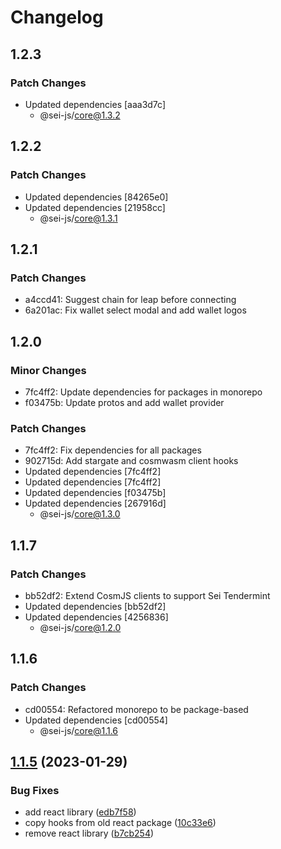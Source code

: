 # Changelog

## 1.2.3

### Patch Changes

- Updated dependencies [aaa3d7c]
  - @sei-js/core@1.3.2

## 1.2.2

### Patch Changes

- Updated dependencies [84265e0]
- Updated dependencies [21958cc]
  - @sei-js/core@1.3.1

## 1.2.1

### Patch Changes

- a4ccd41: Suggest chain for leap before connecting
- 6a201ac: Fix wallet select modal and add wallet logos

## 1.2.0

### Minor Changes

- 7fc4ff2: Update dependencies for packages in monorepo
- f03475b: Update protos and add wallet provider

### Patch Changes

- 7fc4ff2: Fix dependencies for all packages
- 902715d: Add stargate and cosmwasm client hooks
- Updated dependencies [7fc4ff2]
- Updated dependencies [7fc4ff2]
- Updated dependencies [f03475b]
- Updated dependencies [267916d]
  - @sei-js/core@1.3.0

## 1.1.7

### Patch Changes

- bb52df2: Extend CosmJS clients to support Sei Tendermint
- Updated dependencies [bb52df2]
- Updated dependencies [4256836]
  - @sei-js/core@1.2.0

## 1.1.6

### Patch Changes

- cd00554: Refactored monorepo to be package-based
- Updated dependencies [cd00554]
  - @sei-js/core@1.1.6

## [1.1.5](https://github.com/sei-protocol/sei-js/compare/v1.1.4...v1.1.5) (2023-01-29)

### Bug Fixes

- add react library ([edb7f58](https://github.com/sei-protocol/sei-js/commit/edb7f58b8901d7df8857a5bb9f611a963d09b99f))
- copy hooks from old react package ([10c33e6](https://github.com/sei-protocol/sei-js/commit/10c33e6e73bcf384d752d27df2f5342cbaadda32))
- remove react library ([b7cb254](https://github.com/sei-protocol/sei-js/commit/b7cb2540101c3afff7bae1b7c62330c9403e8c27))
